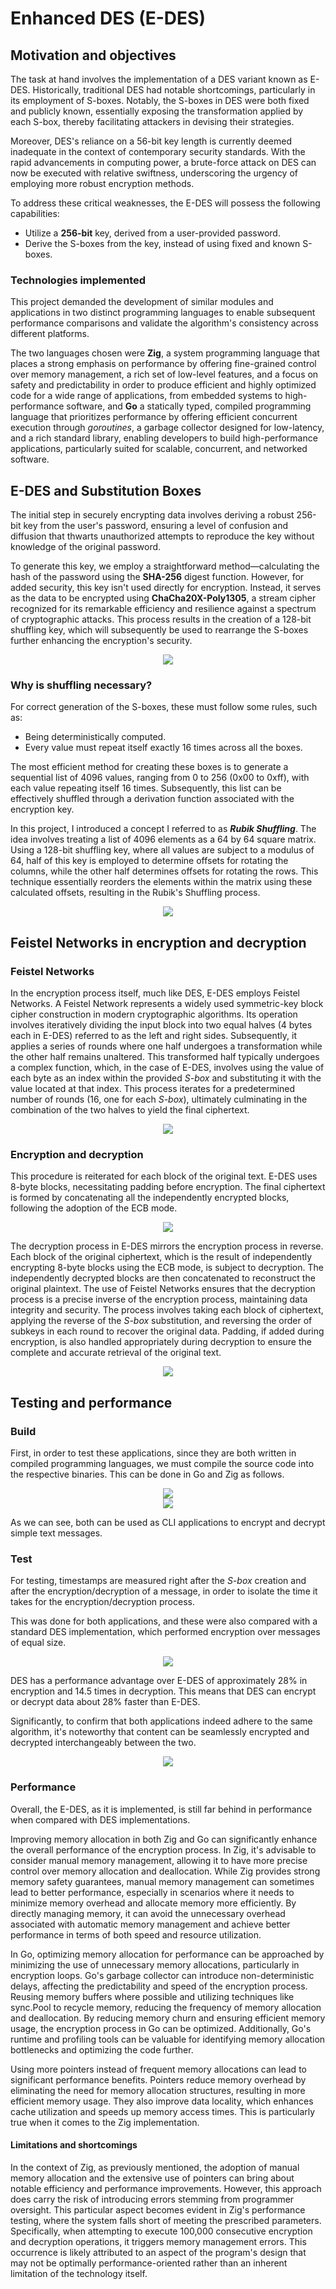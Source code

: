 <!--
 Copyright 2023 davidjosearaujo
 
 Licensed under the Apache License, Version 2.0 (the "License");
 you may not use this file except in compliance with the License.
 You may obtain a copy of the License at
 
     http://www.apache.org/licenses/LICENSE-2.0
 
 Unless required by applicable law or agreed to in writing, software
 distributed under the License is distributed on an "AS IS" BASIS,
 WITHOUT WARRANTIES OR CONDITIONS OF ANY KIND, either express or implied.
 See the License for the specific language governing permissions and
 limitations under the License.
-->

# Enhanced DES (E-DES)

## Motivation and objectives

The task at hand involves the implementation of a DES variant known as E-DES. Historically, traditional DES had notable shortcomings, particularly in its employment of S-boxes. Notably, the S-boxes in DES were both fixed and publicly known, essentially exposing the transformation applied by each S-box, thereby facilitating attackers in devising their strategies. 

Moreover, DES's reliance on a 56-bit key length is currently deemed inadequate in the context of contemporary security standards. With the rapid advancements in computing power, a brute-force attack on DES can now be executed with relative swiftness, underscoring the urgency of employing more robust encryption methods.

To address these critical weaknesses, the E-DES will possess the following capabilities:
- Utilize a **256-bit** key, derived from a user-provided password.
- Derive the S-boxes from the key, instead of using fixed and known S-boxes.

### Technologies implemented

This project demanded the development of similar modules and applications in two distinct programming languages to enable subsequent performance comparisons and validate the algorithm's consistency across different platforms.

The two languages chosen were **Zig**, a system programming language that places a strong emphasis on performance by offering fine-grained control over memory management, a rich set of low-level features, and a focus on safety and predictability in order to produce efficient and highly optimized code for a wide range of applications, from embedded systems to high-performance software, and **Go** a statically typed, compiled programming language that prioritizes performance by offering efficient concurrent execution through _goroutines_, a garbage collector designed for low-latency, and a rich standard library, enabling developers to build high-performance applications, particularly suited for scalable, concurrent, and networked software.

<div style="page-break-after: always;"></div>

## E-DES and Substitution Boxes

The initial step in securely encrypting data involves deriving a robust 256-bit key from the user's password, ensuring a level of confusion and diffusion that thwarts unauthorized attempts to reproduce the key without knowledge of the original password.

To generate this key, we employ a straightforward method—calculating the hash of the password using the **SHA-256** digest function. However, for added security, this key isn't used directly for encryption. Instead, it serves as the data to be encrypted using **ChaCha20X-Poly1305**, a stream cipher recognized for its remarkable efficiency and resilience against a spectrum of cryptographic attacks. This process results in the creation of a 128-bit shuffling key, which will subsequently be used to rearrange the S-boxes further enhancing the encryption's security.

<div align="center">
    <img src="./doc/prints/03-key-exchange-index.png">
</div>

### Why is shuffling necessary?

For correct generation of the S-boxes, these must follow some rules, such as:

- Being deterministically computed.
- Every value must repeat itself exactly 16 times across all the boxes.

The most efficient method for creating these boxes is to generate a sequential list of 4096 values, ranging from 0 to 256 (0x00 to 0xff), with each value repeating itself 16 times. Subsequently, this list can be effectively shuffled through a derivation function associated with the encryption key.

In this project, I introduced a concept I referred to as **_Rubik Shuffling_**. The idea involves treating a list of 4096 elements as a 64 by 64 square matrix. Using a 128-bit shuffling key, where all values are subject to a modulus of 64, half of this key is employed to determine offsets for rotating the columns, while the other half determines offsets for rotating the rows. This technique essentially reorders the elements within the matrix using these calculated offsets, resulting in the Rubik's Shuffling process.

<div align="center">
    <img src="./doc/prints/04-rubikshuffle.png">
</div>

## Feistel Networks in encryption and decryption

### Feistel Networks

In the encryption process itself, much like DES, E-DES employs Feistel Networks. A Feistel Network represents a widely used symmetric-key block cipher construction in modern cryptographic algorithms. Its operation involves iteratively dividing the input block into two equal halves (4 bytes each in E-DES) referred to as the left and right sides. Subsequently, it applies a series of rounds where one half undergoes a transformation while the other half remains unaltered. This transformed half typically undergoes a complex function, which, in the case of E-DES, involves using the value of each byte as an index within the provided _S-box_ and substituting it with the value located at that index. This process iterates for a predetermined number of rounds (16, one for each _S-box_), ultimately culminating in the combination of the two halves to yield the final ciphertext.

<div align="center">
    <img src="./doc/prints/06-feistel-enc.png">
</div>

### Encryption and decryption

This procedure is reiterated for each block of the original text. E-DES uses 8-byte blocks, necessitating padding before encryption. The final ciphertext is formed by concatenating all the independently encrypted blocks, following the adoption of the ECB mode.

<div align="center">
    <img src="./doc/prints/05-block-encryption.png">
</div>


The decryption process in E-DES mirrors the encryption process in reverse. Each block of the original ciphertext, which is the result of independently encrypting 8-byte blocks using the ECB mode, is subject to decryption. The independently decrypted blocks are then concatenated to reconstruct the original plaintext. The use of Feistel Networks ensures that the decryption process is a precise inverse of the encryption process, maintaining data integrity and security. The process involves taking each block of ciphertext, applying the reverse of the _S-box_ substitution, and reversing the order of subkeys in each round to recover the original data. Padding, if added during encryption, is also handled appropriately during decryption to ensure the complete and accurate retrieval of the original text.

<div align="center">
    <img src="./doc/prints/07-feistel-dec.png">
</div>

<div style="page-break-after: always;"></div>

## Testing and performance

### Build

First, in order to test these applications, since they are both written in compiled programming languages, we must compile the source code into the respective binaries. This can be done in Go and Zig as follows.

<div align="center">
    <img src="./doc/prints/go-01-build.png">
</div>

<div align="center">
    <img src="./doc/prints/zig-01-build.png">
</div>

As we can see, both can be used as CLI applications to encrypt and decrypt simple text messages.

### Test

For testing, timestamps are measured right after the _S-box_ creation and after the encryption/decryption of a message, in order to isolate the time it takes for the encryption/decryption process.

This was done for both applications, and these were also compared with a standard DES implementation, which performed encryption over messages of equal size.

<div align="center">
    <img src="./doc/prints/02-test.png">
</div>

DES has a performance advantage over E-DES of approximately 28% in encryption and 14.5 times in decryption. This means that DES can encrypt or decrypt data about 28% faster than E-DES.

Significantly, to confirm that both applications indeed adhere to the same algorithm, it's noteworthy that content can be seamlessly encrypted and decrypted interchangeably between the two.

<div align="center">
    <img src="./doc/prints/go-zig-exchange.png">
</div>

<div style="page-break-after: always;"></div>

### Performance

Overall, the E-DES, as it is implemented, is still far behind in performance when compared with DES implementations.

Improving memory allocation in both Zig and Go can significantly enhance the overall performance of the encryption process. In Zig, it's advisable to consider manual memory management, allowing it to have more precise control over memory allocation and deallocation. While Zig provides strong memory safety guarantees, manual memory management can sometimes lead to better performance, especially in scenarios where it needs to minimize memory overhead and allocate memory more efficiently. By directly managing memory, it can avoid the unnecessary overhead associated with automatic memory management and achieve better performance in terms of both speed and resource utilization.

In Go, optimizing memory allocation for performance can be approached by minimizing the use of unnecessary memory allocations, particularly in encryption loops. Go's garbage collector can introduce non-deterministic delays, affecting the predictability and speed of the encryption process. Reusing memory buffers where possible and utilizing techniques like sync.Pool to recycle memory, reducing the frequency of memory allocation and deallocation. By reducing memory churn and ensuring efficient memory usage, the encryption process in Go can be optimized. Additionally, Go's runtime and profiling tools can be valuable for identifying memory allocation bottlenecks and optimizing the code further.

Using more pointers instead of frequent memory allocations can lead to significant performance benefits. Pointers reduce memory overhead by eliminating the need for memory allocation structures, resulting in more efficient memory usage. They also improve data locality, which enhances cache utilization and speeds up memory access times. This is particularly true when it comes to the Zig implementation.

#### Limitations and shortcomings

In the context of Zig, as previously mentioned, the adoption of manual memory allocation and the extensive use of pointers can bring about notable efficiency and performance improvements. However, this approach does carry the risk of introducing errors stemming from programmer oversight. This particular aspect becomes evident in Zig's performance testing, where the system falls short of meeting the prescribed parameters. Specifically, when attempting to execute 100,000 consecutive encryption and decryption operations, it triggers memory management errors. This occurrence is likely attributed to an aspect of the program's design that may not be optimally performance-oriented rather than an inherent limitation of the technology itself.
